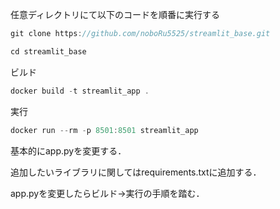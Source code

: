 任意ディレクトリにて以下のコードを順番に実行する

```jsx
git clone https://github.com/noboRu5525/streamlit_base.git
```

```jsx
cd streamlit_base
```

ビルド

```jsx
docker build -t streamlit_app .
```

実行

```jsx
docker run --rm -p 8501:8501 streamlit_app
```

基本的にapp.pyを変更する．

追加したいライブラリに関してはrequirements.txtに追加する．

app.pyを変更したらビルド→実行の手順を踏む．
